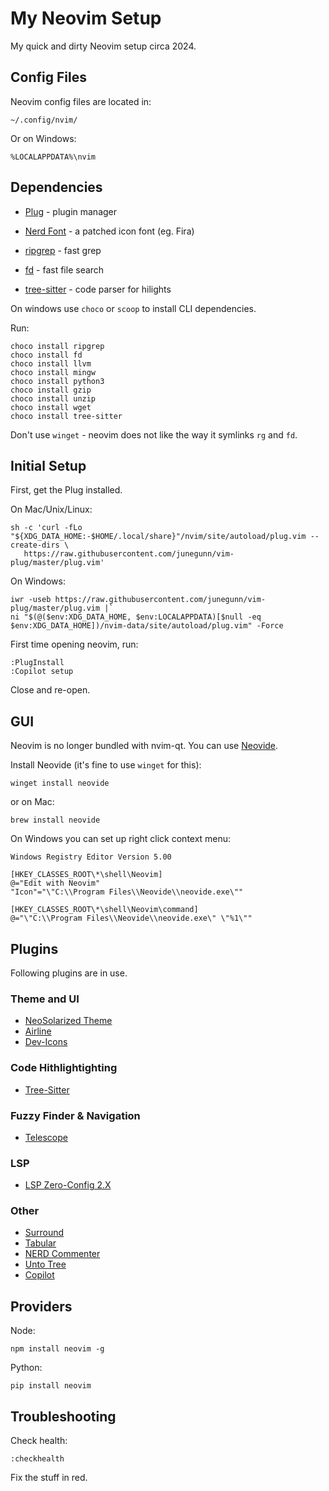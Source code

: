 # My Neovim Setup

My quick and dirty Neovim setup circa 2024.

## Config Files

Neovim config files are located in:

    ~/.config/nvim/

Or on Windows:

    %LOCALAPPDATA%\nvim

## Dependencies

- [Plug](https://github.com/junegunn/vim-plug) - plugin manager
- [Nerd Font](https://www.nerdfonts.com/) - a patched icon font (eg. Fira)

- [ripgrep](https://github.com/BurntSushi/ripgrep) - fast grep
- [fd](https://github.com/sharkdp/fd) - fast file search
- [tree-sitter](https://github.com/tree-sitter/tree-sitter/tree/master/cli) - code parser for hilights


On windows use `choco` or `scoop` to install CLI dependencies.

Run:

    choco install ripgrep
    choco install fd
    choco install llvm
    choco install mingw
    choco install python3
    choco install gzip
    choco install unzip
    choco install wget
    choco install tree-sitter

Don't use `winget` - neovim does not like the way it symlinks `rg` and `fd`.

## Initial Setup

First, get the Plug installed.

On Mac/Unix/Linux:

    sh -c 'curl -fLo "${XDG_DATA_HOME:-$HOME/.local/share}"/nvim/site/autoload/plug.vim --create-dirs \
       https://raw.githubusercontent.com/junegunn/vim-plug/master/plug.vim'

On Windows:

    iwr -useb https://raw.githubusercontent.com/junegunn/vim-plug/master/plug.vim |`
    ni "$(@($env:XDG_DATA_HOME, $env:LOCALAPPDATA)[$null -eq $env:XDG_DATA_HOME])/nvim-data/site/autoload/plug.vim" -Force

First time opening neovim, run:

    :PlugInstall
    :Copilot setup

Close and re-open.

## GUI

Neovim is no longer bundled with nvim-qt. You can use [Neovide](https://neovide.dev/).

Install Neovide (it's fine to use `winget` for this):

    winget install neovide

or on Mac:

    brew install neovide


On Windows you can set up right click context menu:

    Windows Registry Editor Version 5.00

    [HKEY_CLASSES_ROOT\*\shell\Neovim]
    @="Edit with Neovim"
    "Icon"="\"C:\\Program Files\\Neovide\\neovide.exe\""

    [HKEY_CLASSES_ROOT\*\shell\Neovim\command]
    @="\"C:\\Program Files\\Neovide\\neovide.exe\" \"%1\""


## Plugins

Following plugins are in use.

### Theme and UI

- [NeoSolarized Theme](https://github.com/overcache/NeoSolarized)
- [Airline](https://github.com/vim-airline/vim-airline)
- [Dev-Icons](https://github.com/nvim-tree/nvim-web-devicons)

### Code Hithlightighting

- [Tree-Sitter](https://github.com/nvim-treesitter/nvim-treesitter)

### Fuzzy Finder & Navigation

- [Telescope](https://github.com/nvim-telescope/telescope.nvim)

### LSP

- [LSP Zero-Config 2.X](https://github.com/VonHeikemen/lsp-zero.nvim/tree/v2.x)

### Other

- [Surround](https://github.com/tpope/vim-surround)
- [Tabular](https://github.com/godlygeek/tabular)
- [NERD Commenter](https://github.com/preservim/nerdcommenter)
- [Unto Tree](https://github.com/mbbill/undotree)
- [Copilot](https://github.com/github/copilot.vim)

## Providers

Node:

    npm install neovim -g

Python:

    pip install neovim

## Troubleshooting

Check health:

    :checkhealth

Fix the stuff in red.
